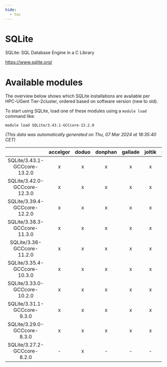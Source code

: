 ```yaml
---
hide:
  - toc
---
```


SQLite
======


SQLite: SQL Database Engine in a C Library

https://www.sqlite.org/
# Available modules


The overview below shows which SQLite installations are available per HPC-UGent Tier-2cluster, ordered based on software version (new to old).

To start using SQLite, load one of these modules using a `module load` command like:

```shell
module load SQLite/3.43.1-GCCcore-13.2.0
```

*(This data was automatically generated on Thu, 07 Mar 2024 at 18:35:40 CET)*  

| |accelgor|doduo|donphan|gallade|joltik|skitty|
| :---: | :---: | :---: | :---: | :---: | :---: | :---: |
|SQLite/3.43.1-GCCcore-13.2.0|x|x|x|x|x|x|
|SQLite/3.42.0-GCCcore-12.3.0|x|x|x|x|x|x|
|SQLite/3.39.4-GCCcore-12.2.0|x|x|x|x|x|x|
|SQLite/3.38.3-GCCcore-11.3.0|x|x|x|x|x|x|
|SQLite/3.36-GCCcore-11.2.0|x|x|x|x|x|x|
|SQLite/3.35.4-GCCcore-10.3.0|x|x|x|x|x|x|
|SQLite/3.33.0-GCCcore-10.2.0|x|x|x|x|x|x|
|SQLite/3.31.1-GCCcore-9.3.0|x|x|x|x|x|x|
|SQLite/3.29.0-GCCcore-8.3.0|x|x|x|x|x|x|
|SQLite/3.27.2-GCCcore-8.2.0|-|x|-|-|-|-|
